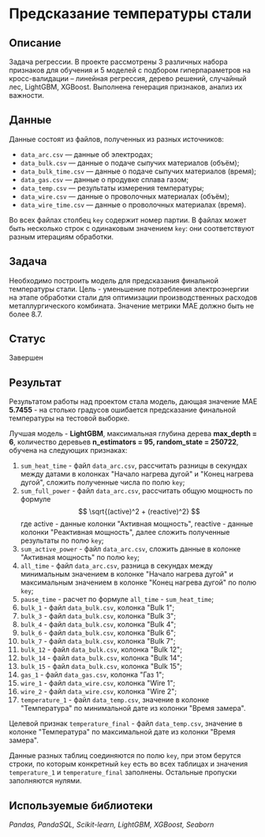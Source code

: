 # Предсказание температуры стали

## Описание
Задача регрессии. В проекте рассмотрены 3 различных набора признаков для обучения и 5 моделей с подбором гиперпараметров на кросс-валидации – линейная регрессия, дерево решений, случайный лес, LightGBM, XGBoost. Выполнена генерация признаков, анализ их важности.

## Данные
Данные состоят из файлов, полученных из разных источников:
- `data_arc.csv` — данные об электродах;
- `data_bulk.csv` — данные о подаче сыпучих материалов (объём);
- `data_bulk_time.csv` *—* данные о подаче сыпучих материалов (время);
- `data_gas.csv` — данные о продувке сплава газом;
- `data_temp.csv` — результаты измерения температуры;
- `data_wire.csv` — данные о проволочных материалах (объём);
- `data_wire_time.csv` — данные о проволочных материалах (время).

Во всех файлах столбец `key` содержит номер партии. В файлах может быть несколько строк с одинаковым значением `key`: они соответствуют разным итерациям обработки.
 
## Задача
Необходимо построить модель для предсказания финальной температуры стали. Цель - уменьшение потребления электроэнергии на этапе обработки стали для оптимизации производственных расходов металлургического комбината. Значение метрики MAE должно быть не более 8.7.
 

## Статус
Завершен

## Результат
Результатом работы над проектом стала модель, дающая значение MAE **5.7455** - на столько градусов ошибается предсказание финальной температуры на тестовой выборке. 

Лучшая модель - **LightGBM**, максимальная глубина дерева **max_depth = 6**, количество деревьев **n_estimators = 95, random_state = 250722**, обучена на следующих признаках:
1. `sum_heat_time` - файл `data_arc.csv`, рассчитать разницы в секундах между датами в колонках "Начало нагрева дугой" и "Конец нагрева дугой", сложить полученные числа по полю `key`; 
2. `sum_full_power` - файл `data_arc.csv`, рассчитать общую мощность по формуле
$$
\sqrt{(active)^2 + (reactive)^2}
$$
где active - данные колонки "Активная мощность", reactive - данные колонки "Реактивная мощность", далее сложить полученные результаты по полю `key`;
3. `sum_active_power` - файл `data_arc.csv`, сложить данные в колонке "Активная мощность" по полю `key`; 
4. `all_time` - файл `data_arc.csv`, разница в секундах между минимальным значением в колонке "Начало нагрева дугой" и максимальным значением в колонке "Конец нагрева дугой" по полю `key`;
5. `pause_time` - расчет по формуле `all_time` - `sum_heat_time`; 
6. `bulk_1` - файл `data_bulk.csv`, колонка "Bulk 1"; 
7. `bulk_3` - файл `data_bulk.csv`, колонка "Bulk 3"; 
8. `bulk_4` - файл `data_bulk.csv`, колонка "Bulk 4"; 
9. `bulk_6` - файл `data_bulk.csv`, колонка "Bulk 6"; 
10. `bulk_7` - файл `data_bulk.csv`, колонка "Bulk 7"; 
11. `bulk_12` - файл `data_bulk.csv`, колонка "Bulk 12"; 
12. `bulk_14` - файл `data_bulk.csv`, колонка "Bulk 14"; 
13. `bulk_15` - файл `data_bulk.csv`, колонка "Bulk 15"; 
14. `gas_1` - файл `data_gas.csv`, колонка "Газ 1"; 
15. `wire_1` - файл `data_wire.csv`, колонка "Wire 1"; 
16. `wire_2` - файл `data_wire.csv`, колонка "Wire 2"; 
17. `temperature_1` - файл `data_temp.csv`, значение в колонке "Температура" по минимальной дате из колонки "Время замера".

Целевой признак `temperature_final` - файл `data_temp.csv`, значение в колонке "Температура" по максимальной дате из колонки "Время замера".

Данные разных таблиц соединяются по полю `key`, при этом берутся строки, по которым конкретный `key` есть во всех таблицах и значения `temperature_1` и `temperature_final` заполнены. Остальные пропуски заполняются нулями.

## Используемые библиотеки
*Pandas, PandaSQL, Scikit-learn, LightGBM, XGBoost, Seaborn*
